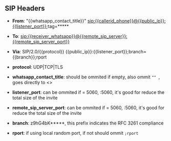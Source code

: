 ## SIP Headers
* **From**: "{{whatsapp_contact_title}}" <sip:{{callerid_phone}}@{{public_ip}}:{{listener_port}}>;tag=*****
* **To**: <sip:{{receiver_whatsapp}}@{{remote_sip_server}}:{{remote_sip_server_port}}>
* **Via**: SIP/2.0/{{protocol}} {{public_ip}}:{{listener_port}};branch={{branch}};rport

* **protocol**: UDP|TCP|TLS
* **whatsapp_contact_title**: should be ommited if empty, also ommit `"" `, goes directly to <>
* **listener_port**: can be ommited if = 5060, :5060, it's good for reduce the total size of the invite
* **remote_sip_server_port**: can be ommited if = 5060, :5060, it's good for reduce the total size of the invite
* **branch**: z9hG4bK*****, this prefix indicates the RFC 3261 compliance
* **rport**: if using local random port, if not should ommit `;rport`
